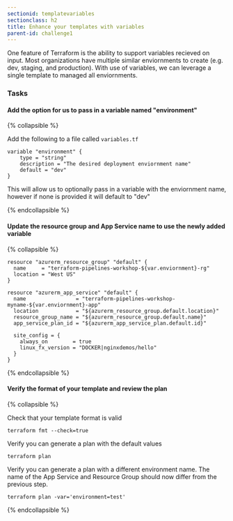 ```yaml
---
sectionid: templatevariables
sectionclass: h2
title: Enhance your templates with variables
parent-id: challenge1
---
```


One feature of Terraform is the ability to support variables recieved on input.  Most organizations have multiple similar enviornments to create (e.g. dev, staging, and production).  With use of variables, we can leverage a single template to managed all enviornments.


### Tasks

#### Add the option for us to pass in a variable named "environment"

{% collapsible %}

Add the following to a file called `variables.tf`

```
variable "environment" {
    type = "string"
    description = "The desired deployment enviornment name"
    default = "dev"
}
```

This will allow us to optionally pass in a variable with the enviornment name, however if none is provided it will default to "dev"

{% endcollapsible %}

#### Update the resource group and App Service name to use the newly added variable


{% collapsible %}


```
resource "azurerm_resource_group" "default" {
  name     = "terraform-pipelines-workshop-${var.enviornment}-rg"
  location = "West US"
}
```

```
resource "azurerm_app_service" "default" {
  name                = "terraform-pipelines-workshop-myname-${var.enviornment}-app"
  location            = "${azurerm_resource_group.default.location}"
  resource_group_name = "${azurerm_resource_group.default.name}"
  app_service_plan_id = "${azurerm_app_service_plan.default.id}"

  site_config = {
    always_on        = true
    linux_fx_version = "DOCKER|nginxdemos/hello"
  }
}
```

{% endcollapsible %}



#### Verify the format of your template and review the plan

{% collapsible %}

Check that your template format is valid

```
terraform fmt --check=true
```

Verify you can generate a plan with the default values

```
terraform plan
```

Verify you can generate a plan with a different environment name. The name of the App Service and Resource Group should now differ from the previous step.

```
terraform plan -var='environment=test'
```

{% endcollapsible %}
